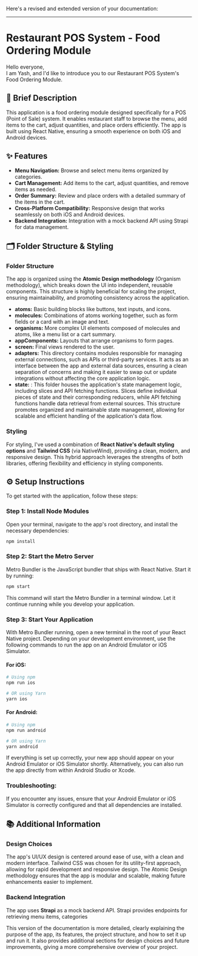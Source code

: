 Here's a revised and extended version of your documentation:

---

# Restaurant POS System - Food Ordering Module

Hello everyone,  
I am Yash, and I'd like to introduce you to our Restaurant POS System's Food Ordering Module.

## 📱 Brief Description

This application is a food ordering module designed specifically for a POS (Point of Sale) system. It enables restaurant staff to browse the menu, add items to the cart, adjust quantities, and place orders efficiently. The app is built using React Native, ensuring a smooth experience on both iOS and Android devices.

## ✨ Features

- **Menu Navigation:** Browse and select menu items organized by categories.
- **Cart Management:** Add items to the cart, adjust quantities, and remove items as needed.
- **Order Summary:** Review and place orders with a detailed summary of the items in the cart.
- **Cross-Platform Compatibility:** Responsive design that works seamlessly on both iOS and Android devices.
- **Backend Integration:** Integration with a mock backend API using Strapi for data management.

## 🗂 Folder Structure & Styling

### Folder Structure

The app is organized using the **Atomic Design methodology** (Organism methodology), which breaks down the UI into independent, reusable components. This structure is highly beneficial for scaling the project, ensuring maintainability, and promoting consistency across the application.

- **atoms:** Basic building blocks like buttons, text inputs, and icons.
- **molecules:** Combinations of atoms working together, such as form fields or a card with an image and text.
- **organisms:** More complex UI elements composed of molecules and atoms, like a menu list or a cart summary.
- **appComponents:** Layouts that arrange organisms to form pages.
- **screen:** Final views rendered to the user.
- **adapters:** This directory contains modules responsible for managing external connections, such as APIs or third-party services. It acts as an interface between the app and external data sources, ensuring a clean separation of concerns and making it easier to swap out or update integrations without affecting the core application logic.
- **state:** : This folder houses the application's state management logic, including slices and API fetching functions. Slices define individual pieces of state and their corresponding reducers, while API fetching functions handle data retrieval from external sources. This structure promotes organized and maintainable state management, allowing for scalable and efficient handling of the application's data flow.

### Styling

For styling, I've used a combination of **React Native's default styling options** and **Tailwind CSS** (via NativeWind), providing a clean, modern, and responsive design. This hybrid approach leverages the strengths of both libraries, offering flexibility and efficiency in styling components.

## ⚙️ Setup Instructions

To get started with the application, follow these steps:

### Step 1: Install Node Modules

Open your terminal, navigate to the app's root directory, and install the necessary dependencies:

```bash
npm install
```

### Step 2: Start the Metro Server

Metro Bundler is the JavaScript bundler that ships with React Native. Start it by running:

```bash
npm start
```

This command will start the Metro Bundler in a terminal window. Let it continue running while you develop your application.

### Step 3: Start Your Application

With Metro Bundler running, open a new terminal in the root of your React Native project. Depending on your development environment, use the following commands to run the app on an Android Emulator or iOS Simulator.

#### For iOS:

```bash
# Using npm
npm run ios

# OR using Yarn
yarn ios
```

#### For Android:

```bash
# Using npm
npm run android

# OR using Yarn
yarn android
```

If everything is set up correctly, your new app should appear on your Android Emulator or iOS Simulator shortly. Alternatively, you can also run the app directly from within Android Studio or Xcode.

### Troubleshooting:

If you encounter any issues, ensure that your Android Emulator or iOS Simulator is correctly configured and that all dependencies are installed.

## 📚 Additional Information

### Design Choices

The app's UI/UX design is centered around ease of use, with a clean and modern interface. Tailwind CSS was chosen for its utility-first approach, allowing for rapid development and responsive design. The Atomic Design methodology ensures that the app is modular and scalable, making future enhancements easier to implement.

### Backend Integration

The app uses **Strapi** as a mock backend API. Strapi provides endpoints for retrieving menu items, categories

This version of the documentation is more detailed, clearly explaining the purpose of the app, its features, the project structure, and how to set it up and run it. It also provides additional sections for design choices and future improvements, giving a more comprehensive overview of your project.
